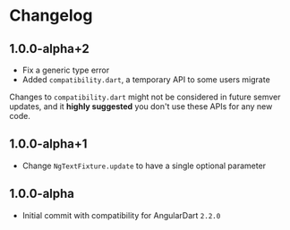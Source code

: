 # Changelog

## 1.0.0-alpha+2

- Fix a generic type error
- Added `compatibility.dart`, a temporary API to some users migrate

Changes to `compatibility.dart` might not be considered in future semver
updates, and it **highly suggested** you don't use these APIs for any new code.

## 1.0.0-alpha+1

- Change `NgTextFixture.update` to have a single optional parameter

## 1.0.0-alpha

- Initial commit with compatibility for AngularDart `2.2.0`
